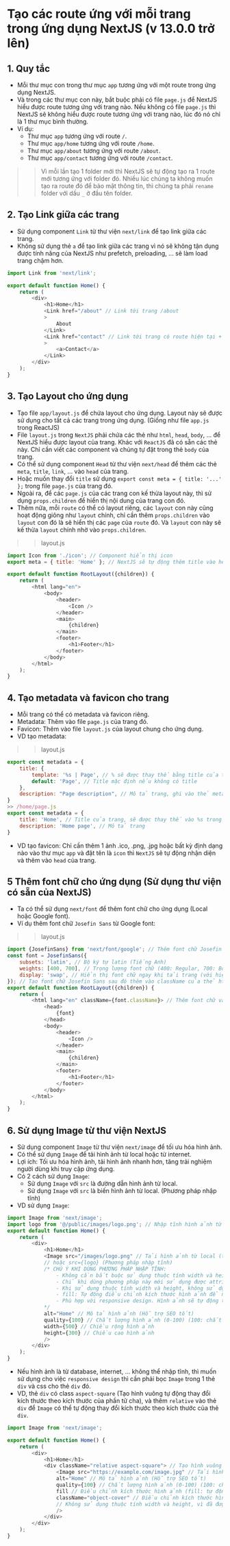 # Tạo các route ứng với mỗi trang trong ứng dụng NextJS (v 13.0.0 trở lên)

## 1. Quy tắc
- Mỗi thư mục con trong thư mục `app` tương ứng với một route trong ứng dụng NextJS.
- Và trong các thư mục con này, bắt buộc phải có file `page.js` để NextJS hiểu được route tương ứng với trang nào. Nếu không có file `page.js` thì NextJS sẽ không hiểu được route tương ứng với trang nào, lúc đó nó chỉ là 1 thư mục bình thường.
- Ví dụ: 
    + Thư mục `app` tương ứng với route `/`.
    + Thư mục `app/home` tương ứng với route `/home`.
    + Thư mục `app/about` tương ứng với route `/about`.
    + Thư mục `app/contact` tương ứng với route `/contact`.
>> Vì mỗi lần tạo 1 folder mới thì NextJS sẽ tự động tạo ra 1 route mới tương ứng với folder đó. Nhiều lúc chúng ta không muốn tạo ra route đó để bảo mật thông tin, thì chúng ta phải `rename` folder với dấu `_` ở đầu tên folder.
## 2. Tạo Link giữa các trang
- Sử dụng component `Link` từ thư viện `next/link` để tạo link giữa các trang.
- Không sử dụng thẻ `a` để tạo link giữa các trang vì nó sẽ không tận dụng được tính năng của NextJS như prefetch, preloading, ... sẽ làm load trang chậm hơn.

```js
import Link from 'next/link';

export default function Home() {
    return (
        <div>
            <h1>Home</h1>
            <Link href="/about" // Link tới trang /about
            >
                About 
            </Link>
            <Link href="contact" // Link tới trang có route hiện tại + /contact
            >
                <a>Contact</a>
            </Link>
        </div>
    );
}
```

## 3. Tạo Layout cho ứng dụng
- Tạo file `app/layout.js` để chứa layout cho ứng dụng. Layout này sẽ được sử dụng cho tất cả các trang trong ứng dụng.
(Giống như file `app.js` trong ReactJS)
- File `layout.js` trong `NextJS` phải chứa các thẻ như `html`, `head`, `body`, ... để NextJS hiểu được layout của trang. Khác với `ReactJS` đã có sẵn các thẻ này. Chỉ cần viết các component và chúng tự đặt trong thẻ `body` của trang.
- Có thể sử dụng component `Head` từ thư viện `next/head` để thêm các thẻ `meta`, `title`, `link`, ... vào `head` của trang.
- Hoặc muốn thay đổi `title` sử dụng `export const meta = { title: '...' };` trong file `page.js` của trang đó.
- Ngoài ra, để các `page.js` của các trang con kế thừa layout này, thì sử dụng `props.children` để hiển thị nội dung của trang con đó.
- Thêm nữa, mỗi `route` có thể có layout riêng, các `layout` con này cũng hoạt động giông như `layout` chính, chỉ cần thêm `props.children` vào `layout` con đó là sẽ hiển thị các `page` của `route` đó.
Và `layout` con này sẽ kế thừa `layout` chính nhờ vào `props.children`.

>>layout.js
```js
import Icon from './icon'; // Component hiển thị icon
export meta = { title: 'Home' }; // NextJS sẽ tự động thêm title vào head của trang

export default function RootLayout({children}) {
    return (
        <html lang="en">
            <body>
                <header>
                    <Icon />
                </header>
                <main>
                    {children}
                </main>
                <footer>
                    <h1>Footer</h1>
                </footer>
            </body>
        </html>
    );
}
```
## 4. Tạo metadata và favicon cho trang
- Mỗi trang có thể có metadata và favicon riêng.
- Metadata: Thêm vào file `page.js` của trang đó.
- Favicon: Thêm vào file `layout.js` của layout chung cho ứng dụng.
- VD tạo metadata:
>> layout.js
```js
export const metadata = {
    title: {
        template: '%s | Page', // % sẽ được thay thế bằng title của trang khác (ví dụ: Home | Page), Page là tên cố định
        default: 'Page', // Title mặc định nếu không có title
    },
    description: "Page description", // Mô tả trang, ghi vào thẻ meta description (Hỗ trợ SEO tốt)
}
>> /home/page.js
export const metadata = {
    title: 'Home', // Title của trang, sẽ được thay thế vào %s trong template của layout
    description: 'Home page', // Mô tả trang
}
```

- VD tạo favicon: Chỉ cần thêm 1 ảnh .ico, .png, .jpg hoặc bất kỳ định dạng nào vào thư mục `app` và đặt tên là `icon` thì `NextJS` sẽ tự động nhận diện và thêm vào `head` của trang.

## 5 Thêm font chữ cho ứng dụng (Sử dụng thư viện có sẵn của NextJS)
- Ta có thể sử dụng `next/font` để thêm font chữ cho ứng dụng (Local hoặc Google font).
- Ví dụ thêm font chữ `Josefin Sans` từ Google font:
>> layout.js
```js
import {JosefinSans} from 'next/font/google'; // Thêm font chữ Josefin Sans
const font = JosefinSans({
    subsets: 'latin', // Bộ ký tự latin (Tiếng Anh)
    weights: [400, 700], // Trọng lượng font chữ (400: Regular, 700: Bold)
    display: 'swap', // Hiển thị font chữ ngay khi tải trang (với hiệu ứng chuyển đổi)
}); // Tạo font chữ Josefin Sans sau đó thêm vào className của thẻ html với `font.className`
export default function RootLayout({children}) {
    return (
        <html lang="en" className={font.className}> // Thêm font chữ vào className của thẻ html
            <head>
                {font}
            </head>
            <body>
                <header>
                    <Icon />
                </header>
                <main>
                    {children}
                </main>
                <footer>
                    <h1>Footer</h1>
                </footer>
            </body>
        </html>
    );
}
```

## 6. Sử dụng Image từ thư viện NextJS 
- Sử dụng component `Image` từ thư viện `next/image` để tối ưu hóa hình ảnh.
- Có thể sử dụng `Image` để tải hình ảnh từ local hoặc từ internet.
- Lợi ích: Tối ưu hóa hình ảnh, tải hình ảnh nhanh hơn, tăng trải nghiệm người dùng khi truy cập ứng dụng.
- Có 2 cách sử dụng `Image`:
    + Sử dụng `Image` với `src` là đường dẫn hình ảnh từ local.
    + Sử dụng `Image` với `src` là biến hình ảnh từ local. (Phương pháp nhập tĩnh)
- VD sử dụng `Image`:
```js
import Image from 'next/image'; 
import logo from '@/public/images/logo.png'; // Nhập tĩnh hình ảnh từ local
export default function Home() {
    return (
        <div>
            <h1>Home</h1>
            <Image src="/images/logo.png" // Tải hình ảnh từ local (thư mục public/images)
            // hoặc src={logo} (Phương pháp nhập tĩnh)
            /* CHÚ Ý KHI DÙNG PHƯƠNG PHÁP NHẬP TĨNH:
                - Không cần bắt buộc sử dụng thuộc tính width và height, vì đã được xác định trong file hình ảnh.
                - Chỉ khi dùng phương pháp này mới sử dụng được attribute `placeholder` (Hiển thị hình ảnh mờ khi tải trang) và `blurDataURL` (Hiển thị hình ảnh mờ khi tải hình ảnh).
                - Khi sử dụng thuộc tính width và height, không sử dụng thuộc tính layout (fill, fixed, responsive, ...) vì đã được xác định trong file hình ảnh.
                - fill: Tự động điều chỉnh kích thước hình ảnh để nó đầy đủ trong phần tử cha. (Giống như việc set image-background-size: cover;)
                - Phù hợp với responsive design. Hình ảnh sẽ tự động thay đổi kích thước theo kích thước của phần tử cha.
            */
            alt="Home" // Mô tả hình ảnh (Hỗ trợ SEO tốt)
            quality={100} // Chất lượng hình ảnh (0-100) (100: chất lượng tốt nhất)
            width={500} // Chiều rộng hình ảnh
            height={300} // Chiều cao hình ảnh
            />
        </div>
    );
}
```
- Nếu hình ảnh là từ database, internet, ... không thể nhập tĩnh, thì muốn sử dụng cho việc `responsive design` thì cần phải bọc `Image` trong 1 thẻ `div` và css cho thẻ `div` đó.
-  VD, thẻ `div` có class `aspect-square` (Tạo hình vuông tự động thay đổi kích thước theo kích thước của phần tử cha), và thêm `relative` vào thẻ `div` để `Image` có thể tự động thay đổi kích thước theo kích thước của thẻ `div`.
```js
import Image from 'next/image';

export default function Home() {
    return (
        <div>
            <h1>Home</h1>
            <div className="relative aspect-square"> // Tạo hình vuông tự động thay đổi kích thước theo kích thước của phần tử cha
                <Image src="https://example.com/image.jpg" // Tải hình ảnh từ internet
                alt="Home" // Mô tả hình ảnh (Hỗ trợ SEO tốt)
                quality={100} // Chất lượng hình ảnh (0-100) (100: chất lượng tốt nhất)
                fill // Điều chỉnh kích thước hình ảnh (fill: tự động điều chỉnh kích thước hình ảnh để nó đầy đủ trong phần tử cha)
                className="object-cover" // Điều chỉnh kích thước hình ảnh (cover: giữ nguyên tỷ lệ hình ảnh, không bị méo)
                // Không sử dụng thuộc tính width và height, vì đã được xác định kích thước theo phần tử cha
                />
            </div>
        </div>
    );
}
```